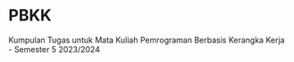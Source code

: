 # PBKK

Kumpulan Tugas untuk Mata Kuliah Pemrograman Berbasis Kerangka Kerja - Semester 5 2023/2024
